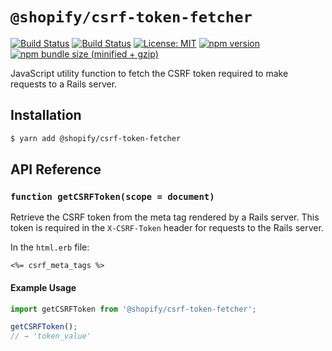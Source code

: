 # `@shopify/csrf-token-fetcher`

[![Build Status](https://github.com/Shopify/quilt/workflows/Node-CI/badge.svg?branch=master)](https://github.com/Shopify/quilt/actions?query=workflow%3ANode-CI)
[![Build Status](https://github.com/Shopify/quilt/workflows/Ruby-CI/badge.svg?branch=master)](https://github.com/Shopify/quilt/actions?query=workflow%3ARuby-CI)
[![License: MIT](https://img.shields.io/badge/License-MIT-green.svg)](LICENSE.md) [![npm version](https://badge.fury.io/js/%40shopify%2Fcsrf-token-fetcher.svg)](https://badge.fury.io/js/%40shopify%2Fcsrf-token-fetcher.svg) [![npm bundle size (minified + gzip)](https://img.shields.io/bundlephobia/minzip/@shopify/csrf-token-fetcher.svg)](https://img.shields.io/bundlephobia/minzip/@shopify/csrf-token-fetcher.svg)

JavaScript utility function to fetch the CSRF token required to make requests to a Rails server.

## Installation

```bash
$ yarn add @shopify/csrf-token-fetcher
```

## API Reference

### `function getCSRFToken(scope = document)`

Retrieve the CSRF token from the meta tag rendered by a Rails server. This token is required in the `X-CSRF-Token` header for requests to the Rails server.

In the `html.erb` file:

```
<%= csrf_meta_tags %>
```

#### Example Usage

```typescript
import getCSRFToken from '@shopify/csrf-token-fetcher';

getCSRFToken();
// → 'token_value'
```

